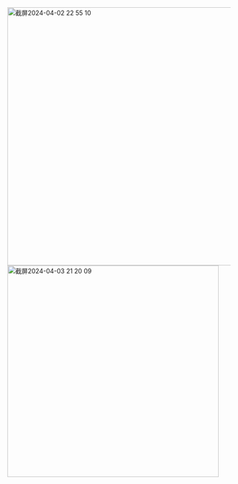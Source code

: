 <img width="582" alt="截屏2024-04-02 22 55 10" src="https://github.com/xkong-study/reggie_delivery_note/assets/100473178/b87d8f6d-6bec-4a5e-9f0a-f728f7e12168">


<img width="477" alt="截屏2024-04-03 21 20 09" src="https://github.com/xkong-study/reggie_delivery_note/assets/100473178/6251acd8-a107-4cd4-a86a-b7b1e9a6ebb3">
